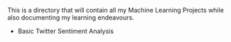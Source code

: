 This is a directory that will contain all my Machine Learning Projects while also documenting my learning endeavours.

- Basic Twitter Sentiment Analysis 
